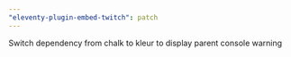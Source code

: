 ```yaml
---
"eleventy-plugin-embed-twitch": patch
---
```


Switch dependency from chalk to kleur to display parent console warning
